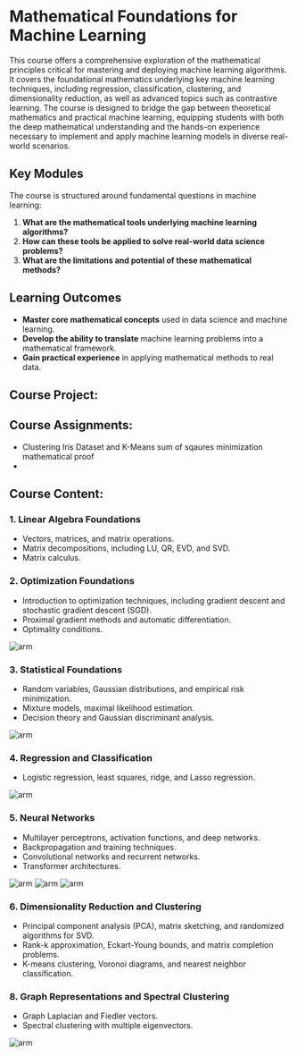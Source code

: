 # Mathematical Foundations for Machine Learning

This course offers a comprehensive exploration of the mathematical principles critical for mastering and deploying machine learning algorithms. It covers the foundational mathematics underlying key machine learning techniques, including regression, classification, clustering, and dimensionality reduction, as well as advanced topics such as contrastive learning. The course is designed to bridge the gap between theoretical mathematics and practical machine learning, equipping students with both the deep mathematical understanding and the hands-on experience necessary to implement and apply machine learning models in diverse real-world scenarios.

## Key Modules

The course is structured around fundamental questions in machine learning:

1. **What are the mathematical tools underlying machine learning algorithms?**
2. **How can these tools be applied to solve real-world data science problems?**
3. **What are the limitations and potential of these mathematical methods?**

## Learning Outcomes

- **Master core mathematical concepts** used in data science and machine learning.
- **Develop the ability to translate** machine learning problems into a mathematical framework.
- **Gain practical experience** in applying mathematical methods to real data.

## Course Project:

## Course Assignments:

- Clustering Iris Dataset and K-Means sum of sqaures minimization mathematical proof 
- 

## Course Content:

### 1. Linear Algebra Foundations
- Vectors, matrices, and matrix operations.
- Matrix decompositions, including LU, QR, EVD, and SVD.
- Matrix calculus.

### 2. Optimization Foundations
- Introduction to optimization techniques, including gradient descent and stochastic gradient descent (SGD).
- Proximal gradient methods and automatic differentiation.
- Optimality conditions.

![arm](assets/optimization.png)

### 3. Statistical Foundations
- Random variables, Gaussian distributions, and empirical risk minimization.
- Mixture models, maximal likelihood estimation.
- Decision theory and Gaussian discriminant analysis.

![arm](assets/kernel.png)

### 4. Regression and Classification
- Logistic regression, least squares, ridge, and Lasso regression.

![arm](assets/regression.png)

### 5. Neural Networks
- Multilayer perceptrons, activation functions, and deep networks.
- Backpropagation and training techniques.
- Convolutional networks and recurrent networks.
- Transformer architectures.

![arm](assets/NN.png)
![arm](assets/transformer.png)
![arm](assets/transformer2.png)

### 6. Dimensionality Reduction and Clustering
- Principal component analysis (PCA), matrix sketching, and randomized algorithms for SVD.
- Rank-k approximation, Eckart-Young bounds, and matrix completion problems.
- K-means clustering, Voronoi diagrams, and nearest neighbor classification.


### 8. Graph Representations and Spectral Clustering
- Graph Laplacian and Fiedler vectors.
- Spectral clustering with multiple eigenvectors.

![arm](assets/clustering.png)